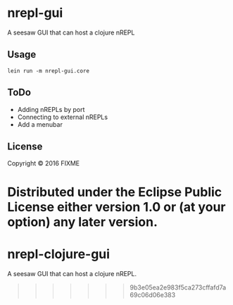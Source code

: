 # nrepl-gui

A seesaw GUI that can host a clojure nREPL

## Usage

    lein run -m nrepl-gui.core
    
## ToDo

- Adding nREPLs by port
- Connecting to external nREPLs
- Add a menubar

## License

Copyright © 2016 FIXME

Distributed under the Eclipse Public License either version 1.0 or (at
your option) any later version.
=======
# nrepl-clojure-gui
A seesaw GUI that can host a clojure nREPL.
>>>>>>> 9b3e05ea2e983f5ca273cffafd7a69c06d06e383
